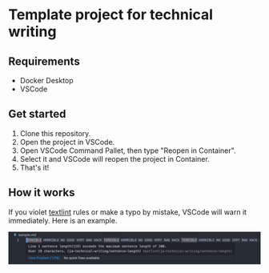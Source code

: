# Template project for technical writing

## Requirements

- Docker Desktop
- VSCode

## Get started

1. Clone this repository.
2. Open the project in VSCode.
3. Open VSCode Command Pallet, then type "Reopen in Container".
4. Select it and VSCode will reopen the project in Container.
5. That's it!

## How it works

If you violet [textlint](https://textlint.github.io/) rules or make a typo by mistake, VSCode will warn it immediately.
Here is an example.

![](./images/warning.png)
